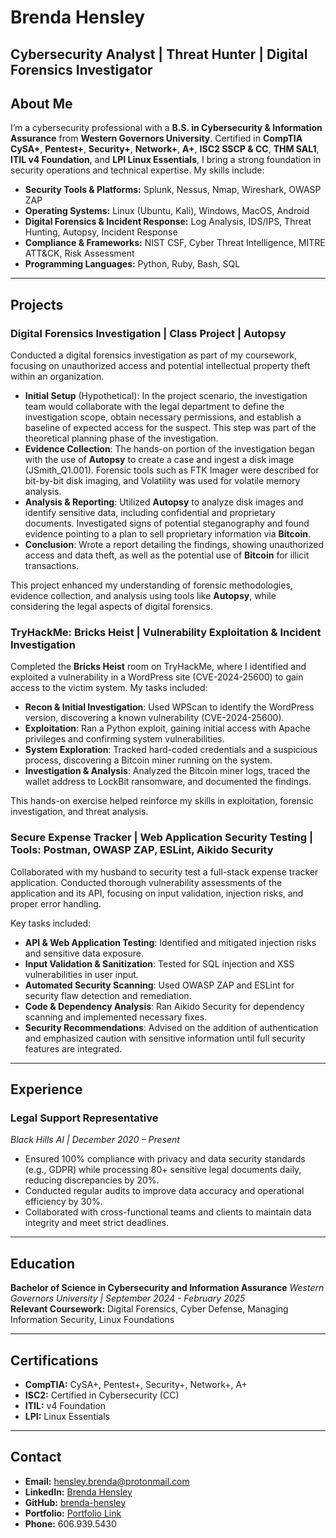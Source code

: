 # Brenda Hensley  
**Cybersecurity Analyst | Threat Hunter | Digital Forensics Investigator**
---
## About Me
I’m a cybersecurity professional with a **B.S. in Cybersecurity & Information Assurance** from **Western Governors University**. Certified in **CompTIA CySA+**, **Pentest+**, **Security+**, **Network+**, **A+**, **ISC2 SSCP & CC**, **THM SAL1**, **ITIL v4 Foundation**, and **LPI Linux Essentials**, I bring a strong foundation in security operations and technical expertise. My skills include:

- **Security Tools & Platforms:** Splunk, Nessus, Nmap, Wireshark, OWASP ZAP  
- **Operating Systems:** Linux (Ubuntu, Kali), Windows, MacOS, Android  
- **Digital Forensics & Incident Response:** Log Analysis, IDS/IPS, Threat Hunting, Autopsy, Incident Response  
- **Compliance & Frameworks:** NIST CSF, Cyber Threat Intelligence, MITRE ATT&CK, Risk Assessment  
- **Programming Languages:** Python, Ruby, Bash, SQL  

---

## Projects

### Digital Forensics Investigation | Class Project | Autopsy

Conducted a digital forensics investigation as part of my coursework, focusing on unauthorized access and potential intellectual property theft within an organization.

- **Initial Setup** (Hypothetical): In the project scenario, the investigation team would collaborate with the legal department to define the investigation scope, obtain necessary permissions, and establish a baseline of expected access for the suspect. This step was part of the theoretical planning phase of the investigation.
- **Evidence Collection**: The hands-on portion of the investigation began with the use of **Autopsy** to create a case and ingest a disk image (JSmith_Q1.001). Forensic tools such as FTK Imager were described for bit-by-bit disk imaging, and Volatility was used for volatile memory analysis.
- **Analysis & Reporting**: Utilized **Autopsy** to analyze disk images and identify sensitive data, including confidential and proprietary documents. Investigated signs of potential steganography and found evidence pointing to a plan to sell proprietary information via **Bitcoin**.
- **Conclusion**: Wrote a report detailing the findings, showing unauthorized access and data theft, as well as the potential use of **Bitcoin** for illicit transactions.

This project enhanced my understanding of forensic methodologies, evidence collection, and analysis using tools like **Autopsy**, while considering the legal aspects of digital forensics.

### TryHackMe: Bricks Heist | Vulnerability Exploitation & Incident Investigation
Completed the **Bricks Heist** room on TryHackMe, where I identified and exploited a vulnerability in a WordPress site (CVE-2024-25600) to gain access to the victim system. My tasks included:

- **Recon & Initial Investigation**: Used WPScan to identify the WordPress version, discovering a known vulnerability (CVE-2024-25600).
- **Exploitation**: Ran a Python exploit, gaining initial access with Apache privileges and confirming system vulnerabilities.
- **System Exploration**: Tracked hard-coded credentials and a suspicious process, discovering a Bitcoin miner running on the system.
- **Investigation & Analysis**: Analyzed the Bitcoin miner logs, traced the wallet address to LockBit ransomware, and documented the findings.

This hands-on exercise helped reinforce my skills in exploitation, forensic investigation, and threat analysis.

### Secure Expense Tracker | Web Application Security Testing | Tools: Postman, OWASP ZAP, ESLint, Aikido Security
Collaborated with my husband to security test a full-stack expense tracker application. Conducted thorough vulnerability assessments of the application and its API, focusing on input validation, injection risks, and proper error handling. 

Key tasks included:
- **API & Web Application Testing**: Identified and mitigated injection risks and sensitive data exposure.
- **Input Validation & Sanitization**: Tested for SQL injection and XSS vulnerabilities in user input.
- **Automated Security Scanning**: Used OWASP ZAP and ESLint for security flaw detection and remediation.
- **Code & Dependency Analysis**: Ran Aikido Security for dependency scanning and implemented necessary fixes.
- **Security Recommendations**: Advised on the addition of authentication and emphasized caution with sensitive information until full security features are integrated.


---

## Experience

### **Legal Support Representative**  
*Black Hills AI | December 2020 – Present*  
- Ensured 100% compliance with privacy and data security standards (e.g., GDPR) while processing 80+ sensitive legal documents daily, reducing discrepancies by 20%.  
- Conducted regular audits to improve data accuracy and operational efficiency by 30%.  
- Collaborated with cross-functional teams and clients to maintain data integrity and meet strict deadlines.

---

## Education
**Bachelor of Science in Cybersecurity and Information Assurance**
*Western Governors University | September 2024 - February 2025*  
**Relevant Coursework:** Digital Forensics, Cyber Defense, Managing Information Security, Linux Foundations

---

## Certifications
- **CompTIA:** CySA+, Pentest+, Security+, Network+, A+  
- **ISC2:** Certified in Cybersecurity (CC)  
- **ITIL:** v4 Foundation  
- **LPI:** Linux Essentials  

---

## Contact
- **Email:** [hensley.brenda@protonmail.com](mailto:hensley.brenda@protonmail.com)  
- **LinkedIn:** [Brenda Hensley](https://linkedin.com/in/brenda-hensley)  
- **GitHub:** [brenda-hensley](https://github.com/brenda-hensley)  
- **Portfolio:** [Portfolio Link](https://brendahensley.tech)  
- **Phone:** 606.939.5430

